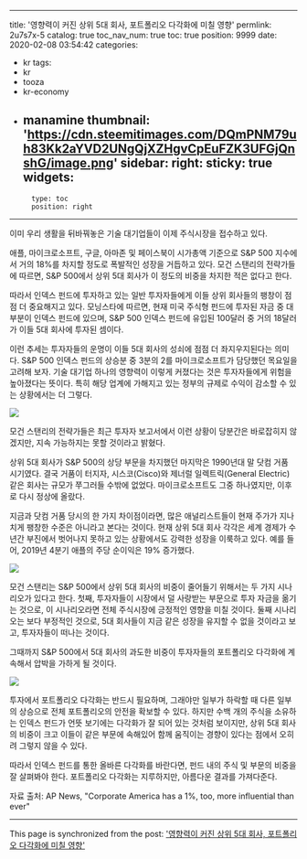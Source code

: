 
---
title: '영향력이 커진 상위 5대 회사, 포트폴리오 다각화에 미칠 영향'
permlink: 2u7s7x-5
catalog: true
toc_nav_num: true
toc: true
position: 9999
date: 2020-02-08 03:54:42
categories:
- kr
tags:
- kr
- tooza
- kr-economy
- manamine
thumbnail: 'https://cdn.steemitimages.com/DQmPNM79uh83Kk2aYVD2UNgQjXZHgvCpEuFZK3UFGjQnshG/image.png'
sidebar:
    right:
        sticky: true
widgets:
    -
        type: toc
        position: right
---


이미 우리 생활을 뒤바꿔놓은 기술 대기업들이 이제 주식시장을 접수하고 있다.

애플, 마이크로소프트, 구글, 아마존 및 페이스북이 시가총액 기준으로 S&P 500 지수에서 거의 18%를 차지할 정도로 폭발적인 성장을 거듭하고 있다. 모건 스탠리의 전략가들에 따르면, S&P 500에서 상위 5대 회사가 이 정도의 비중을 차지한 적은 없다고 한다.

따라서 인덱스 펀드에 투자하고 있는 일반 투자자들에게 이들 상위 회사들의 팽창이 점점 더 중요해지고 있다. 모닝스타에 따르면, 현재 미국 주식형 펀드에 투자된 자금 중 대부분이 인덱스 펀드에 있으며, S&P 500 인덱스 펀드에 유입된 100달러 중 거의 18달러가 이들 5대 회사에 투자된 셈이다.

이런 추세는 투자자들의 운명이 이들 5대 회사의 성쇠에 점점 더 좌지우지된다는 의미다. S&P 500 인덱스 펀드의 상승분 중 3분의 2를 마이크로소프트가 담당했던 목요일을 고려해 보자. 기술 대기업 하나의 영향력이 이렇게 커졌다는 것은 투자자들에게 위험을 높아졌다는 뜻이다. 특히 해당 업계에 가해지고 있는 정부의 규제로 수익이 감소할 수 있는 상황에서는 더 그렇다.

![](https://cdn.steemitimages.com/DQmPNM79uh83Kk2aYVD2UNgQjXZHgvCpEuFZK3UFGjQnshG/image.png)

모건 스탠리의 전략가들은 최근 투자자 보고서에서 이런 상황이 당분간은 바로잡히지 않겠지만, 지속 가능하지는 못할 것이라고 밝혔다.

상위 5대 회사가 S&P 500의 상당 부문을 차지했던 마지막은 1990년대 말 닷컴 거품 시기였다. 결국 거품이 터지자, 시스코(Cisco)와 제너럴 일렉트릭(General Electric) 같은 회사는 규모가 쭈그러들 수밖에 없었다. 마이크로소프트도 그중 하나였지만, 이후로 다시 정상에 올랐다.

지금과 닷컴 거품 당시의 한 가지 차이점이라면, 많은 애널리스트들이 현재 주가가 지나치게 팽창한 수준은 아니라고 본다는 것이다. 현재 상위 5대 회사 각각은 세계 경제가 수년간 부진에서 벗어나지 못하고 있는 상황에서도 강력한 성장을 이룩하고 있다. 예를 들어, 2019년 4분기 애플의 주당 순이익은 19% 증가했다.

![](https://cdn.steemitimages.com/DQmSBSryqYH2GudR1jS2k3vVXbPWbhpEEX165G2YGReYy7Z/image.png)

모건 스탠리는 S&P 500에서 상위 5대 회사의 비중이 줄어들기 위해서는 두 가지 시나리오가 있다고 한다. 첫째, 투자자들이 시장에서 덜 사랑받는 부문으로 투자 자금을 옮기는 것으로, 이 시나리오라면 전체 주식시장에 긍정적인 영향을 미칠 것이다. 둘째 시나리오는 보다 부정적인 것으로, 5대 회사들이 지금 같은 성장을 유지할 수 없을 것이라고 보고, 투자자들이 떠나는 것이다.

그때까지 S&P 500에서 5대 회사의 과도한 비중이 투자자들의 포트폴리오 다각화에 계속해서 압박을 가하게 될 것이다.

![](https://cdn.steemitimages.com/DQmVsPzoxAJSAx99vPmy3rR6umvYVLXRNjcW9ABERDkDxBN/image.png)

투자에서 포트폴리오 다각화는 반드시 필요하며, 그래야만 일부가 하락할 때 다른 일부의 상승으로 전체 포트폴리오의 안전을 확보할 수 있다. 하지만 수백 개의 주식을 소유하는 인덱스 펀드가 언뜻 보기에는 다각화가 잘 되어 있는 것처럼 보이지만, 상위 5대 회사의 비중이 크고 이들이 같은 부문에 속해있어 함께 움직이는 경향이 있다는 점에서 오히려 그렇지 않을 수 있다.

따라서 인덱스 펀드를 통한 올바른 다각화를 바란다면, 펀드 내의 주식 및 부문의 비중을 잘 살펴봐야 한다. 포트폴리오 다각화는 지루하지만, 아름다운 결과를 가져다준다.

자료 출처: AP News, "Corporate America has a 1%, too, more influential than ever"

- - -

This page is synchronized from the post: ['영향력이 커진 상위 5대 회사, 포트폴리오 다각화에 미칠 영향'](https://steemit.com/@pius.pius/2u7s7x-5)
